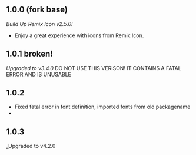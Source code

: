 ## 1.0.0 (fork base)

_Build Up Remix Icon v2.5.0!_
- Enjoy a great experience with icons from Remix Icon.

## 1.0.1 broken!
_Upgraded to v3.4.0_
DO NOT USE THIS VERISON! IT CONTAINS A FATAL ERROR AND IS UNUSABLE

## 1.0.2
- Fixed fatal error in font definition, imported fonts from old packagename
- 
## 1.0.3
_Upgraded to v4.2.0